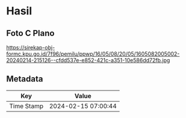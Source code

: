 # Hasil

## Foto C Plano

https://sirekap-obj-formc.kpu.go.id/7f96/pemilu/ppwp/16/05/08/20/05/1605082005002-20240214-215126--cfdd537e-e852-421c-a351-10e586dd72fb.jpg


## Metadata

| Key        | Value               |
| ---------- | ------------------- |
| Time Stamp | 2024-02-15 07:00:44 |



